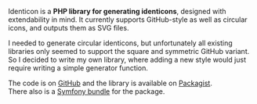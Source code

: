 Identicon is a **PHP library for generating identicons**, designed with extendability in mind. It currently supports GitHub-style as well as circular icons, and outputs them as SVG files.

I needed to generate circular identicons, but unfortunately all existing libraries only seemed to support the square and symmetric GitHub variant. So I decided to write my own library, where adding a new style would just require writing a simple generator function.

The code is on [GitHub](https://github.com/bitverseio/identicon) and the library is available on [Packagist](https://packagist.org/packages/bitverse/identicon).  
There also is a [Symfony bundle](https://github.com/bitverseio/BitverseIdenticonBundle) for the package.
